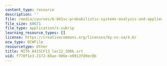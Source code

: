 ```yaml
---
content_type: resource
description: ''
file: /media/courses/6-041sc-probabilistic-systems-analysis-and-applied-probability-fall-2013/f770f1e3217288ae906ee6913fd9ec0b_MIT6_041SCF13_lec12_300k.srt
file_size: 68671
file_type: application/x-subrip
learning_resource_types: []
license: https://creativecommons.org/licenses/by-nc-sa/4.0/
ocw_type: OCWFile
resourcetype: Other
title: MIT6_041SCF13_lec12_300k.srt
uid: f770f1e3-2172-88ae-906e-e6913fd9ec0b
---
```

